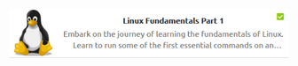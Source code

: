 <p align="center">
   <img src="https://github.com/Kevinovitz/TryHackMe_Writeups/blob/main/linuxfundamentalspart1/Linux_Fundamentals_1_Cover.png" alt="Linux Fundamentals Part 1 Logo">
</p>

